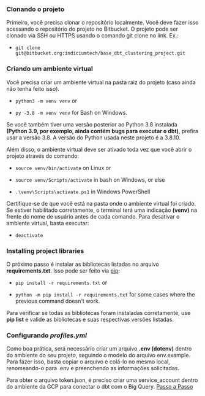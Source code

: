 ### Clonando o projeto

Primeiro, você precisa clonar o repositório localmente. Você deve fazer isso acessando o repositório do projeto no Bitbucket. O projeto pode ser clonado via SSH ou HTTPS usando o comando git clone no link. Ex.:

- `git clone git@bitbucket.org:indiciumtech/base_dbt_clustering_project.git`

### Criando um ambiente virtual

Você precisa criar um ambiente virtual na pasta raiz do projeto (caso ainda não tenha feito isso).

- `python3 -m venv venv` or

- `py -3.8 -m venv venv` for Bash on Windows.

Se você também tiver uma versão posterior ao Python 3.8 instalada **(Python 3.9, por exemplo, ainda contém bugs para executar o dbt)**, prefira usar a versão 3.8. A versão do Python usada neste projeto é a 3.8.10.

Além disso, o ambiente virtual deve ser ativado toda vez que você abrir o projeto através do comando:

- `source venv/bin/activate` on Linux or

- `source venv/Scripts/activate` in bash on Windows, or else

- `.\venv\Scripts\activate.ps1` in Windows PowerShell

Certifique-se de que você está na pasta onde o ambiente virtual foi criado. Se estiver habilitado corretamente, o terminal terá uma indicação **(venv)** na frente do nome de usuário antes de cada comando. Para desativar o ambiente virtual, basta executar:

- `deactivate`

### Installing project libraries

O próximo passo é instalar as bibliotecas listadas no arquivo **requirements.txt**.  Isso pode ser feito via [pip](https://pypi.org/project/pip/):

- `pip install -r requirements.txt` or

- `python -m pip install -r requirements.txt` for some cases where the previous command doesn't work.

Para verificar se todas as bibliotecas foram instaladas corretamente, use **pip list** e valide as bibliotecas e suas respectivas versões listadas.

### Configurando *profiles.yml* 

Como boa prática, será necessário criar um arquivo **.env (dotenv)** dentro do ambiente do seu projeto, seguindo o modelo do arquivo env.example. Para fazer isso, basta copiar o arquivo e colá-lo no mesmo local, renomeando-o para .env e preenchendo as informações solicitadas. 

Para obter o arquivo token.json, é preciso criar uma service_account dentro do ambiente da GCP para conectar o dbt com o Big Query.
    [Passo a Passo](https://medium.com/@camila-marquess/criando-um-projeto-no-dbt-utilizando-o-bigquery-c49fc8375aa2)
